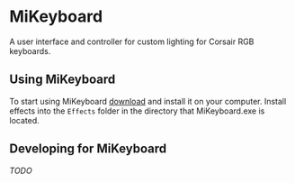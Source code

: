 # MiKeyboard
A user interface and controller for custom lighting for Corsair RGB keyboards.

## Using MiKeyboard
To start using MiKeyboard [download](https://) and install it on your computer. Install effects into the `Effects` folder in the directory that MiKeyboard.exe is located.

## Developing for MiKeyboard
*TODO*
